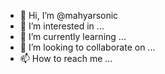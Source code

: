 - 👋 Hi, I’m @mahyarsonic
- 👀 I’m interested in ...
- 🌱 I’m currently learning ...
- 💞️ I’m looking to collaborate on ...
- 📫 How to reach me ...

<!---
mahyarsonic/mahyarsonic is a ✨ special ✨ repository because its `README.md` (this file) appears on your GitHub profile.
You can click the Preview link to take a look at your changes.
--->
